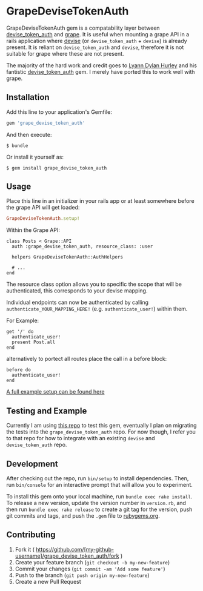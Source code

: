 # GrapeDeviseTokenAuth

GrapeDeviseTokenAuth gem is a compatability layer between
[devise_token_auth][1] and [grape][2]. It is useful when mounting a grape API
in a rails application where [devise][3] (or `devise_token_auth` + `devise`)
is already present. It is reliant on `devise_token_auth` and `devise`,
therefore it is not suitable for grape where these are not present.

The majority of the hard work and credit goes to [Lyann Dylan
Hurley][4] and his fantistic [devise_token_auth][1] gem.
I merely have ported this to work well with grape.

## Installation

Add this line to your application's Gemfile:

```ruby
gem 'grape_devise_token_auth'
```

And then execute:

    $ bundle

Or install it yourself as:

    $ gem install grape_devise_token_auth

## Usage

Place this line in an initializer in your rails app or at least somewhere before
the grape API will get loaded:

```ruby
GrapeDeviseTokenAuth.setup!
```

Within the Grape API:

```
class Posts < Grape::API
  auth :grape_devise_token_auth, resource_class: :user

  helpers GrapeDeviseTokenAuth::AuthHelpers

  # ...
end
```

The resource class option allows you to specific the scope that will be
authenticated, this corresponds to your devise mapping.

Individual endpoints can now be authenticated by calling `authenticate_YOUR_MAPPING_HERE!` (e.g. `authenticate_user!`)
within them.

For Example:

```
get '/' do
  authenticate_user!
  present Post.all
end
```

alternatively to portect all routes place the call in a before block:

```
before do
  authenticate_user!
end
```

[A full example setup can be found here][6]

## Testing and Example

Currently I am using [this repo][5] to test this gem, eventually I plan on
migrating the tests into the `grape_devise_token_auth` repo. For now though, I
refer you to that repo for how to integrate with an existing `devise` and
`devise_token_auth` repo.

## Development

After checking out the repo, run `bin/setup` to install dependencies. Then, run `bin/console` for an interactive prompt that will allow you to experiment.

To install this gem onto your local machine, run `bundle exec rake install`. To release a new version, update the version number in `version.rb`, and then run `bundle exec rake release` to create a git tag for the version, push git commits and tags, and push the `.gem` file to [rubygems.org](https://rubygems.org).

## Contributing

1. Fork it ( https://github.com/[my-github-username]/grape_devise_token_auth/fork )
2. Create your feature branch (`git checkout -b my-new-feature`)
3. Commit your changes (`git commit -am 'Add some feature'`)
4. Push to the branch (`git push origin my-new-feature`)
5. Create a new Pull Request

[1]: https://github.com/lynndylanhurley/devise_token_auth
[2]: https://github.com/intridea/grape
[3]: https://github.com/plataformatec/devise
[4]: https://github.com/lynndylanhurley
[5]: https://github.com/mcordell/rails_grape_auth
[6]: https://github.com/mcordell/rails_grape_auth/blob/7ca6b2f3d989fc23824aaf40fc353fc3e8de40ec/app/api/grape_api/posts.rb
